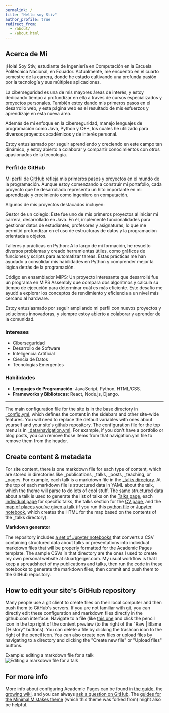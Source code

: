 ```yaml
---
permalink: /
title: "Hello soy Stiv"
author_profile: true
redirect_from: 
  - /about/
  - /about.html
---
```


## Acerca de Mí
¡Hola! Soy Stiv, estudiante de Ingeniería en Computación en la Escuela Politécnica Nacional, en Ecuador. Actualmente, me encuentro en el cuarto semestre de la carrera, donde he estado cultivando una profunda pasión por la tecnología y sus múltiples aplicaciones.

La ciberseguridad es una de mis mayores áreas de interés, y estoy dedicando tiempo a profundizar en ella a través de cursos especializados y proyectos personales. También estoy dando mis primeros pasos en el desarrollo web, y esta página web es el resultado de mis esfuerzos y aprendizaje en esta nueva área.

Además de mi enfoque en la ciberseguridad, manejo lenguajes de programación como Java, Python y C++, los cuales he utilizado para diversos proyectos académicos y de interés personal.

Estoy entusiasmado por seguir aprendiendo y creciendo en este campo tan dinámico, y estoy abierto a colaborar y compartir conocimientos con otros apasionados de la tecnología.


### Perfil de GitHub
Mi perfil de [GitHub](https://github.com/stiv001) refleja mis primeros pasos y proyectos en el mundo de la programación. Aunque estoy comenzando a construir mi portafolio, cada proyecto que he desarrollado representa un hito importante en mi aprendizaje y crecimiento como ingeniero en computación.

Algunos de mis proyectos destacados incluyen:

Gestor de un colegio: Este fue uno de mis primeros proyectos al iniciar mi carrera, desarrollado en Java. En él, implementé funcionalidades para gestionar datos de estudiantes, profesores y asignaturas, lo que me permitió profundizar en el uso de estructuras de datos y la programación orientada a objetos.

Talleres y prácticas en Python: A lo largo de mi formación, he resuelto diversos problemas y creado herramientas útiles, como gráficos de funciones y scripts para automatizar tareas. Estas prácticas me han ayudado a consolidar mis habilidades en Python y comprender mejor la lógica detrás de la programación.

Código en ensamblador MIPS: Un proyecto interesante que desarrollé fue un programa en MIPS Assembly que compara dos algoritmos y calcula su tiempo de ejecución para determinar cuál es más eficiente. Este desafío me ayudó a explorar los conceptos de rendimiento y eficiencia a un nivel más cercano al hardware.

Estoy entusiasmado por seguir ampliando mi perfil con nuevos proyectos y soluciones innovadoras, y siempre estoy abierto a colaborar y aprender de la comunidad.

### Intereses
- Ciberseguridad
- Desarrollo de Software
- Inteligencia Artificial
- Ciencia de Datos
- Tecnologías Emergentes

### Habilidades
- **Lenguajes de Programación**: JavaScript, Python, HTML/CSS.
- **Frameworks y Bibliotecas**: React, Node.js, Django.

------
The main configuration file for the site is in the base directory in [_config.yml](https://github.com/academicpages/academicpages.github.io/blob/master/_config.yml), which defines the content in the sidebars and other site-wide features. You will need to replace the default variables with ones about yourself and your site's github repository. The configuration file for the top menu is in [_data/navigation.yml](https://github.com/academicpages/academicpages.github.io/blob/master/_data/navigation.yml). For example, if you don't have a portfolio or blog posts, you can remove those items from that navigation.yml file to remove them from the header. 

Create content & metadata
------
For site content, there is one markdown file for each type of content, which are stored in directories like _publications, _talks, _posts, _teaching, or _pages. For example, each talk is a markdown file in the [_talks directory](https://github.com/academicpages/academicpages.github.io/tree/master/_talks). At the top of each markdown file is structured data in YAML about the talk, which the theme will parse to do lots of cool stuff. The same structured data about a talk is used to generate the list of talks on the [Talks page](https://academicpages.github.io/talks), each [individual page](https://academicpages.github.io/talks/2012-03-01-talk-1) for specific talks, the talks section for the [CV page](https://academicpages.github.io/cv), and the [map of places you've given a talk](https://academicpages.github.io/talkmap.html) (if you run this [python file](https://github.com/academicpages/academicpages.github.io/blob/master/talkmap.py) or [Jupyter notebook](https://github.com/academicpages/academicpages.github.io/blob/master/talkmap.ipynb), which creates the HTML for the map based on the contents of the _talks directory).

**Markdown generator**

The repository includes [a set of Jupyter notebooks](https://github.com/academicpages/academicpages.github.io/tree/master/markdown_generator
) that converts a CSV containing structured data about talks or presentations into individual markdown files that will be properly formatted for the Academic Pages template. The sample CSVs in that directory are the ones I used to create my own personal website at stuartgeiger.com. My usual workflow is that I keep a spreadsheet of my publications and talks, then run the code in these notebooks to generate the markdown files, then commit and push them to the GitHub repository.

How to edit your site's GitHub repository
------
Many people use a git client to create files on their local computer and then push them to GitHub's servers. If you are not familiar with git, you can directly edit these configuration and markdown files directly in the github.com interface. Navigate to a file (like [this one](https://github.com/academicpages/academicpages.github.io/blob/master/_talks/2012-03-01-talk-1.md) and click the pencil icon in the top right of the content preview (to the right of the "Raw | Blame | History" buttons). You can delete a file by clicking the trashcan icon to the right of the pencil icon. You can also create new files or upload files by navigating to a directory and clicking the "Create new file" or "Upload files" buttons. 

Example: editing a markdown file for a talk
![Editing a markdown file for a talk](/images/editing-talk.png)

For more info
------
More info about configuring Academic Pages can be found in [the guide](https://academicpages.github.io/markdown/), the [growing wiki](https://github.com/academicpages/academicpages.github.io/wiki), and you can always [ask a question on GitHub](https://github.com/academicpages/academicpages.github.io/discussions). The [guides for the Minimal Mistakes theme](https://mmistakes.github.io/minimal-mistakes/docs/configuration/) (which this theme was forked from) might also be helpful.
